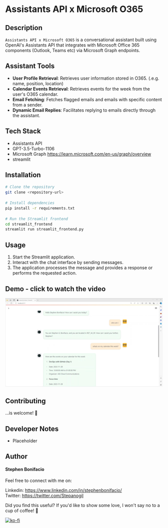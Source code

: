 # Assistants API x Microsoft O365

## Description

`Assistants API x Microsoft O365` is a conversational assistant built using OpenAI's Assistants API that integrates with Microsoft Office 365 components (Outlook, Teams etc) via Microsoft Graph endpoints. 

## Assistant Tools

- **User Profile Retrieval**: Retrieves user information stored in O365. (.e.g. name, position, location)
- **Calendar Events Retrieval**: Retrieves events for the week from the user's O365 calendar.
- **Email Fetching**: Fetches flagged emails and emails with specific content from a sender.
- **Dynamic Email Replies**: Facilitates replying to emails directly through the assistant.

## Tech Stack

- Assistants API
- GPT-3.5-Turbo-1106
- Microsoft Graph https://learn.microsoft.com/en-us/graph/overview
- streamlit

## Installation

```bash
# Clone the repository
git clone <repository-url>

# Install dependencies
pip install -r requirements.txt

# Run the Streamlit frontend
cd streamlit_frontend
streamlit run streamlit_frontend.py
```

## Usage

1. Start the Streamlit application.
2. Interact with the chat interface by sending messages.
3. The application processes the message and provides a response or performs the requested action.

## Demo - click to watch the video

[![Watch the Video](assets/Snapshot.JPG)](assets/o365-assistant.mp4)

## Contributing

...is welcome! 🤗

## Developer Notes

- Placeholder

## Author


#### Stephen Bonifacio

Feel free to connect with me on:

Linkedin: https://www.linkedin.com/in/stephenbonifacio/  
Twitter: https://twitter.com/Stepanogil

Did you find this useful? If you'd like to show some love, I won't say no to a cup of coffee! 🤗

[![ko-fi](https://ko-fi.com/img/githubbutton_sm.svg)](https://ko-fi.com/Q5Q6QPABZ)

